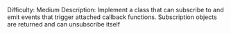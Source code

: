 Difficulty: Medium
Description: Implement a class that can subscribe to and emit events that trigger attached callback functions. Subscription objects are returned and can unsubscribe itself